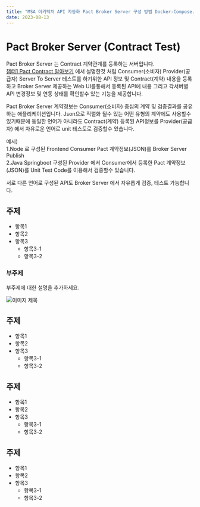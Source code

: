 ```yaml
---
title: "MSA 아키텍처 API 자동화 Pact Broker Server 구성 방법 Docker-Compose.yaml 만들기 챕터2"  
date: 2023-08-13
---
```


# Pact Broker Server (Contract Test) 
Pact Broker Server 는 Contract 계약관계를 등록하는 서버입니다.  
[챕터1 Pact Contract 알아보기](https://angryfullstack.tistory.com/111) 에서 설명한것 처럼 Consumer(소비자) Provider(공급자) Server To Server 테스트를 하기위한 
API 정보 및 Contract(계약) 내용을 등록하고 Broker Server 제공하는 Web UI를통해서 등록된 API에 내용 그리고 
각서버별 API 변경정보 및 연동 상태를 확인할수 있는 기능을 제공합니다.

Pact Broker Server 계약정보는 Consumer(소비자) 중심의 계약 및 검증결과를 공유하는 애플리케이션입니다.
Json으로 직렬화 될수 있는 어떤 유형의 계약에도 사용할수 있기때문에 동일한 언어가 아니라도 Contract(계약) 등록된 API정보를 Provider(공급자) 에서 자유로운 언어로 unit 테스토로 검증할수 있습니다.

예시)  
1.Node 로 구성된 Frontend Consumer Pact 계약정보(JSON)를 Broker Server Publish   
2.Java Springboot 구성된 Provider 에서 Consumer에서 등록한 Pact 계약정보(JSON)를 Unit Test Code를 이용해서 검증할수 있습니다.

서로 다른 언어로 구성된 API도 Broker Server 에서 자유롭게 검증, 테스트 가능합니다.

## 주제
- 항목1
- 항목2
- 항목3
    - 항목3-1
    - 항목3-2

### 부주제
부주제에 대한 설명을 추가하세요.

![이미지 제목](이미지URL)

## 주제
- 항목1
- 항목2
- 항목3
  - 항목3-1
  - 항목3-2

## 주제
- 항목1
- 항목2
- 항목3
  - 항목3-1
  - 항목3-2

## 주제
- 항목1
- 항목2
- 항목3
  - 항목3-1
  - 항목3-2


